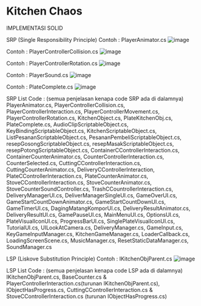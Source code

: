 # Kitchen Chaos

IMPLEMENTASI SOLID

SRP (Single Responsibility Principle) 
Contoh : PlayerAnimator.cs
![image](https://user-images.githubusercontent.com/101692512/226103392-301b56af-6481-4ffb-924f-42dd130de7ef.png)

Contoh : PlayerControllerCollision.cs
![image](https://user-images.githubusercontent.com/101692512/226104829-4bea0c73-7e17-45b7-a464-f7cd74db7d76.png)

Contoh : PlayerControllerRotation.cs
![image](https://user-images.githubusercontent.com/101692512/226104954-3f9b0fa2-2b3d-4a91-afae-9b5040523e2e.png)

Contoh : PlayerSound.cs
![image](https://user-images.githubusercontent.com/101692512/226104990-0f31027b-c477-4150-8752-cd52c97f4a22.png)

Contoh : PlateComplete.cs
![image](https://user-images.githubusercontent.com/101692512/226105870-3e94738c-884a-47f9-ae26-284065c977cd.png)

SRP List Code : (semua penjelasan kenapa code SRP ada di dalamnya)
PlayerAnimator.cs, PlayerControllerCollision.cs, PlayerControllerInteraction.cs, PlayerControllerMovement.cs, PlayerControllerRotation.cs, KitchenObject.cs, PlateKitchenObj.cs, PlateComplete.cs,  AudioClipScriptableObject.cs, KeyBindingScriptableObject.cs, KitchenScriptableObject.cs, ListPesananScriptableObject.cs, PesananPembeliScriptableObject.cs, resepGosongScriptableObject.cs, resepMasakScriptableObject.cs, resepPotongScriptableObject.cs, ContainerCControllerInteraction.cs, ContainerCounterAnimator.cs, CounterControllerInteraction.cs, CounterSelected.cs, CuttingCControllerInteraction.cs, CuttingCounterAnimator.cs, DeliveryCControllerInteraction, PlateCControllerInteraction.cs, PlateCounterAnimator.cs, StoveCControllerInteraction.cs, StoveCounterAnimator.cs, StoveCounterSoundController.cs, TrashCCountrollerInteraction.cs, DeliveryManagerUI.cs, DeliverManagerSingleUI.cs, GameOverUI.cs, GameStartCountDownAnimator.cs, GameStartCountDownUI.cs, GameTimerUI.cs, DagingMatangKomporUI.cs, DeliveryResultAnimator.cs, DeliveryResultUI.cs, GamePauseUI.cs, MainMenuUI.cs, OptionsUI.cs, PlateVisualIconUI.cs, ProgressBarUI.cs, SinglePlateVisualIconUI.cs, TutorialUI.cs, UILookAtCamera.cs, DeliveryManager.cs, GameInput.cs, KeyGameInputManager.cs, KitchenGameManager.cs, LoaderCallback.cs, LoadingScreenScene.cs, MusicManager.cs, ResetStaticDataManager.cs, SoundManager.cs

LSP (Liskove Substitution Principle)
Contoh : IKitchenObjParent.cs
![image](https://user-images.githubusercontent.com/101692512/226105295-92765a2c-9cfe-4acf-8645-b12a059a7963.png)

LSP List Code : (semua penjelasan kenapa code LSP ada di dalamnya)
IKitchenObjParent.cs, BaseCounter.cs & PlayerControllerInteraction.cs(turunan IKitchenObjParent.cs), IObjectHasProgress.cs, CuttingCControllerInteraction.cs & StoveCControllerInteraction.cs (turunan IObjectHasProgress.cs)


